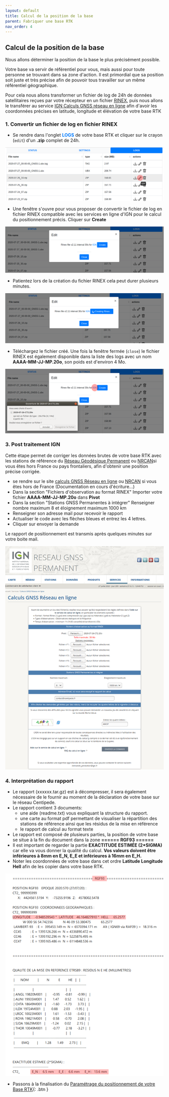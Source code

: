 ```yaml
---
layout: default
title: Calcul de la position de la base
parent: Fabriquer une base RTK
nav_order: 4
---
```


## Calcul de la position de la base

Nous allons déterminer la position de la base le plus précisément possible.

Votre base va servir de référentiel pour vous, mais aussi pour toute personne se trouvant dans sa zone d'action. Il est primordial que sa position soit juste et très précise afin de pouvoir tous travailler sur un même référentiel géographique.

Pour cela nous allons transformer un fichier de log de 24h de données satellitaires reçues par votre récepteur en un fichier [RINEX](http://rgp.ign.fr/DONNEES/format/rinex.php), puis nous allons le transférer au service [IGN Calculs GNSS réseau en ligne](http://rgp.ign.fr/SERVICES/calcul_online.php) afin d'avoir les coordonnées précises en latitude, longitude et élévation de votre base RTK

### 1. Convertir un fichier de log en fichier RINEX

* Se rendre dans l'onglet <span style="color:#007BFF">**LOGS**</span> de votre base RTK et cliquer sur le crayon (```edit```) d'un **.zip** complet de 24h.

![log2rinex](/assets/images/positionnement/log2rinex1.png)

* Une fenêtre s'ouvre pour vous proposer de convertir le fichier de log en fichier RINEX compatible avec les services en ligne d'IGN pour le calcul du positionnement précis. Cliquer sur **Create**

![log2rinex](/assets/images/positionnement/log2rinex2.png)

* Patientez lors de la création du fichier RINEX cela peut durer plusieurs minutes.

![log2rinex](/assets/images/positionnement/log2rinex3.png)

* Téléchargez le fichier créé. Une fois la fenêtre fermée (```close```) le fichier RINEX est également disponible dans la liste des logs avec un nom **AAAA-MM-JJ-MP.20o**, son poids est d'environ 4 Mo.

![log2rinex](/assets/images/positionnement/log2rinex4.png)

    
### 3. Post traitement IGN

Cette étape permet de corriger les données brutes de votre base RTK avec les stations de référence du [Réseau Géodésique Permanent](http://rgp.ign.fr/) ou [NRCAN](https://webapp.csrs-scrs.nrcan-rncan.gc.ca/geod/account-compte/login.php)si vous êtes hors France ou pays frontaliers, afin d'obtenir une position précise corrigée.

* se rendre sur le site [calculs GNSS Réseau en ligne](http://rgp.ign.fr/SERVICES/calcul_online.php) ou [NRCAN](https://webapp.csrs-scrs.nrcan-rncan.gc.ca/geod/account-compte/login.php) si vous êtes hors de France (Documentation en cours d'écriture...)
* Dans la section "Fichiers d'observation au format RINEX" Importer votre fichier **AAAA-MM-JJ-MP.20o** dans **Pivot**
* Dans la section "Stations GNSS Permanentes à intégrer" Renseigner nombre maximum 8 et éloignement maximum 1000 km
* Renseigner son adresse mail pour recevoir le rapport
* Actualiser le code avec les flèches bleues et entrez les 4 lettres.
* Cliquer sur envoyer la demande

Le rapport de positionnement est transmis après quelques minutes sur votre boite mail.

![ign](/assets/images/positionnement/ign_reseau_en_ligne1.png)


### 4. Interprétation du rapport 

* Le rapport (xxxxxx.tar.gz) est à décompresser, il sera également nécessaire de le fournir au moment de la déclaration de votre base sur le réseau Centipede.
* Le rapport contient 3 documents:
	* une aide (readme.txt) vous expliquant la structure du rapport.
	* une carte au format pdf permettant de visualiser la répartition des stations de référence ainsi que les résidus de la mise en référence
	* le rapport de calcul au format texte 
* Le rapport est composé de plusieurs parties, la position de votre base se situe à la fin du document dans la zone **====== RGF93 ======**
* Il est important de regarder la partie **EXACTITUDE ESTIMÉE (2*SIGMA)** car elle va vous donner la qualité du calcul. **Vos valeurs doivent être inférieures à 8mm en E_N, E_E et inférieures à 16mm en E_H.**
* Noter les coordonnées de votre base dans cet ordre **Latitude Longitude Hell** afin de les copier dans votre base RTK.

![ign](/assets/images/positionnement/rapport_ign1.png)


* Passons à la finalisation du [Paramétrage du positionnement de votre Base RTK](param_positionnement){: .btn }

